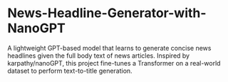 # News-Headline-Generator-with-NanoGPT
A lightweight GPT-based model that learns to generate concise news headlines given the full body text of news articles. Inspired by karpathy/nanoGPT, this project fine-tunes a Transformer on a real-world dataset to perform text-to-title generation.
